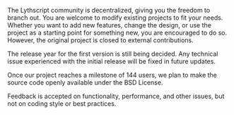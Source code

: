 The Lythscript community is decentralized, giving you the freedom to branch out.
You are welcome to modify existing projects to fit your needs.
Whether you want to add new features, change the design, 
or use the project as a starting point for something new, 
you are encouraged to do so. However, the original project is
closed to external contributions.
	
The release year for the first version is still being decided. 
Any technical issue experienced with the initial release will 
be fixed in future updates.

Once our project reaches a milestone of 144 users, we plan to 
make the source code openly available under the BSD License.

Feedback is accepted on functionality, performance, and other issues, 
but not on coding style or best practices.
